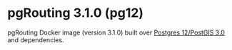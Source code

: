 # pgRouting 3.1.0 (pg12)

pgRouting Docker image (version 3.1.0) built over [Postgres 12/PostGIS 3.0](https://hub.docker.com/r/postgis/postgis) and dependencies.
